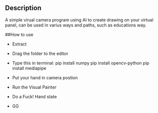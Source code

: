 ## Description
A simple virual camera program using AI to create drawing on your virtual panel, can be used in varius ways and paths, such as educations way.

##How to use
 - Extract
 - Drag the folder to the editor
 - Type this in terminal:
  pip install numpy
  pip install opencv-python
  pip install mediapipe

 - Put your hand in camera postion
 - Run the Visual Painter
 - Do a Fuck! Hand state
 - GG
